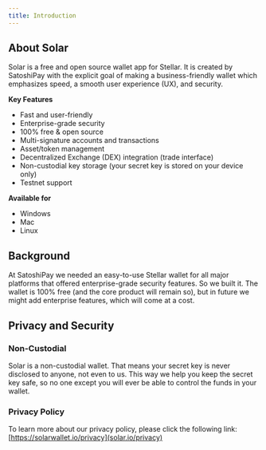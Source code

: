 ```yaml
---
title: Introduction
---
```

## About Solar
Solar is a free and open source wallet app for Stellar. It is created by SatoshiPay with the explicit goal of making a business-friendly wallet which emphasizes speed, a smooth user experience (UX), and security.

**Key Features**
* Fast and user-friendly
* Enterprise-grade security
* 100% free & open source
* Multi-signature accounts and transactions
* Asset/token management
* Decentralized Exchange (DEX) integration (trade interface)
* Non-custodial key storage (your secret key is stored on your device only)
* Testnet support

**Available for**
* Windows
* Mac
* Linux

## Background
At SatoshiPay we needed an easy-to-use Stellar wallet for all major platforms that offered enterprise-grade security features. So we built it. The wallet is 100% free (and the core product will remain so), but in future we might add enterprise features, which will come at a cost.

## Privacy and Security

### Non-Custodial
Solar is a non-custodial wallet. That means your secret key is never disclosed to anyone, not even to us. This way we help you keep the secret key safe, so no one except you will ever be able to control the funds in your wallet.

### Privacy Policy
To learn more about our privacy policy, please click the following link: [https://solarwallet.io/privacy](solar.io/privacy)